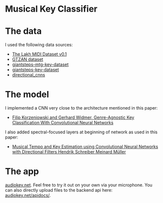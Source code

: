 # Musical Key Classifier

# The data
I used the following data sources:
-  <a href='https://colinraffel.com/projects/lmd/'>The Lakh MIDI Dataset v0.1</a>
- <a href='https://www.kaggle.com/andradaolteanu/gtzan-dataset-music-genre-classification'>GTZAN dataset</a>
- <a href='https://github.com/GiantSteps/giantsteps-mtg-key-dataset'>giantsteps-mtg-key-dataset</a>
- <a href='https://github.com/GiantSteps/giantsteps-key-dataset'>giantsteps-key-dataset</a>
- <a href='https://github.com/hendriks73/directional_cnns'>directional_cnns</a>

# The model
I implemented a CNN very close to the architecture mentioned in this paper:  
- <a href='https://arxiv.org/abs/1808.05340'>Filip Korzeniowski and Gerhard Widmer, Genre-Agnostic Key Classification With Convolutional Neural Networks</a>

I also added spectral-focused layers at beginning of network as used in this paper:
- <a href='http://smc2019.uma.es/articles/P1/P1_07_SMC2019_paper.pdf'>Musical Tempo and Key Estimation using Convolutional Neural Networks with Directional Filters Hendrik Schreiber Meinard Müller</a>

# The app

<a href="https://audiokey.net">audiokey.net</a>.  Feel free to try it out on your own via your microphone. You can also directly upload files to the backend api here: <a href="https://audiokey.net/apidocs/">audiokey.net/apidocs/</a>.
